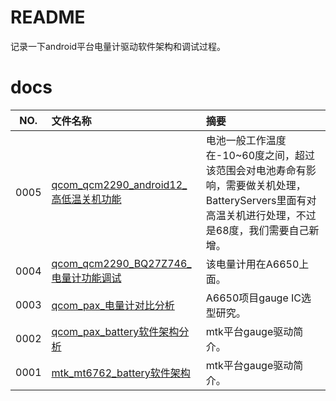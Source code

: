 # README

记录一下android平台电量计驱动软件架构和调试过程。

# docs

NO.|文件名称|摘要
:--:|:--|:--
0005| [qcom_qcm2290_android12_高低温关机功能](docs/0005_qcom_qcm2290_android12_高低温关机功能.md) | 电池一般工作温度在-10~60度之间，超过该范围会对电池寿命有影响，需要做关机处理，BatteryServers里面有对高温关机进行处理，不过是68度，我们需要自己新增。
0004| [qcom_qcm2290_BQ27Z746_电量计功能调试](docs/0004_qcom_qcm2290_BQ27Z746_电量计功能调试.md) | 该电量计用在A6650上面。
0003| [qcom_pax_电量计对比分析](docs/0003_qcom_pax_电量计对比分析.md) | A6650项目gauge IC选型研究。
0002| [qcom_pax_battery软件架构分析](docs/0002_qcom_pax_battery软件架构分析.md) | mtk平台gauge驱动简介。
0001| [mtk_mt6762_battery软件架构](docs/0001_mtk_mt6762_battery软件架构.md) | mtk平台gauge驱动简介。
